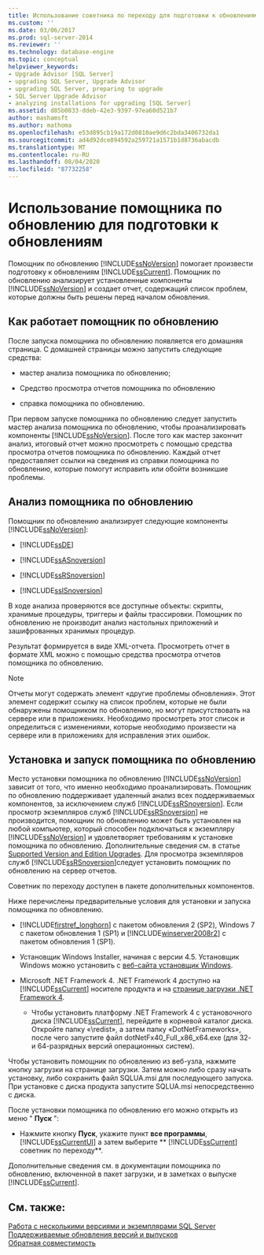 ```yaml
---
title: Использование советника по переходу для подготовки к обновлениям | Документация Майкрософт
ms.custom: ''
ms.date: 03/06/2017
ms.prod: sql-server-2014
ms.reviewer: ''
ms.technology: database-engine
ms.topic: conceptual
helpviewer_keywords:
- Upgrade Advisor [SQL Server]
- upgrading SQL Server, Upgrade Advisor
- upgrading SQL Server, preparing to upgrade
- SQL Server Upgrade Advisor
- analyzing installations for upgrading [SQL Server]
ms.assetid: d85b0833-ddeb-42e3-9397-97ea60d521b7
author: mashamsft
ms.author: mathoma
ms.openlocfilehash: e53d895cb19a172d0810ae9d6c2bda3406732da1
ms.sourcegitcommit: ad4d92dce894592a259721a1571b1d8736abacdb
ms.translationtype: MT
ms.contentlocale: ru-RU
ms.lasthandoff: 08/04/2020
ms.locfileid: "87732258"
---
```

# <a name="use-upgrade-advisor-to-prepare-for-upgrades"></a>Использование помощника по обновлению для подготовки к обновлениям
  Помощник по обновлению [!INCLUDE[ssNoVersion](../../includes/ssnoversion-md.md)] помогает произвести подготовку к обновлениям [!INCLUDE[ssCurrent](../../includes/sscurrent-md.md)]. Помощник по обновлению анализирует установленные компоненты [!INCLUDE[ssNoVersion](../../includes/ssnoversion-md.md)] и создает отчет, содержащий список проблем, которые должны быть решены перед началом обновления.  
  
## <a name="how-upgrade-advisor-works"></a>Как работает помощник по обновлению  
 После запуска помощника по обновлению появляется его домашняя страница. С домашней страницы можно запустить следующие средства:  
  
-   мастер анализа помощника по обновлению;  
  
-   Средство просмотра отчетов помощника по обновлению  
  
-   справка помощника по обновлению.  
  
 При первом запуске помощника по обновлению следует запустить мастер анализа помощника по обновлению, чтобы проанализировать компоненты [!INCLUDE[ssNoVersion](../../includes/ssnoversion-md.md)]. После того как мастер закончит анализ, итоговый отчет можно просмотреть с помощью средства просмотра отчетов помощника по обновлению. Каждый отчет предоставляет ссылки на сведения из справки помощника по обновлению, которые помогут исправить или обойти возникшие проблемы.  
  
## <a name="upgrade-advisor-analysis"></a>Анализ помощника по обновлению  
 Помощник по обновлению анализирует следующие компоненты [!INCLUDE[ssNoVersion](../../includes/ssnoversion-md.md)]:  
  
-   [!INCLUDE[ssDE](../../includes/ssde-md.md)]  
  
-   [!INCLUDE[ssASnoversion](../../includes/ssasnoversion-md.md)]  
  
-   [!INCLUDE[ssRSnoversion](../../includes/ssrsnoversion-md.md)]  
  
-   [!INCLUDE[ssISnoversion](../../includes/ssisnoversion-md.md)]  
  
 В ходе анализа проверяются все доступные объекты: скрипты, хранимые процедуры, триггеры и файлы трассировки. Помощник по обновлению не производит анализ настольных приложений и зашифрованных хранимых процедур.  
  
 Результат формируется в виде XML-отчета. Просмотреть отчет в формате XML можно с помощью средства просмотра отчетов помощника по обновлению.  
  
> [!NOTE]  
>  Отчеты могут содержать элемент «другие проблемы обновления». Этот элемент содержит ссылку на список проблем, которые не были обнаружены помощником по обновлению, но могут присутствовать на сервере или в приложениях. Необходимо просмотреть этот список и определиться с изменениями, которые необходимо произвести на сервере или в приложениях для исправления этих ошибок.  
  
## <a name="how-to-install-and-run-upgrade-advisor"></a>Установка и запуск помощника по обновлению  
 Место установки помощника по обновлению [!INCLUDE[ssNoVersion](../../includes/ssnoversion-md.md)] зависит от того, что именно необходимо проанализировать. Помощник по обновлению поддерживает удаленный анализ всех поддерживаемых компонентов, за исключением служб [!INCLUDE[ssRSnoversion](../../includes/ssrsnoversion-md.md)]. Если просмотр экземпляров служб [!INCLUDE[ssRSnoversion](../../includes/ssrsnoversion-md.md)] не производится, помощник по обновлению может быть установлен на любой компьютер, который способен подключаться к экземпляру [!INCLUDE[ssNoVersion](../../includes/ssnoversion-md.md)] и удовлетворяет требованиям к установке помощника по обновлению. Дополнительные сведения см. в статье [Supported Version and Edition Upgrades](../../database-engine/install-windows/supported-version-and-edition-upgrades.md). Для просмотра экземпляров служб [!INCLUDE[ssRSnoversion](../../includes/ssrsnoversion-md.md)]следует установить помощник по обновлению на сервер отчетов.  
  
 Советник по переходу доступен в пакете дополнительных компонентов.  
  
 Ниже перечислены предварительные условия для установки и запуска помощника по обновлению.  
  
-   [!INCLUDE[firstref_longhorn](../../includes/firstref-longhorn-md.md)] с пакетом обновления 2 (SP2), Windows 7 с пакетом обновления 1 (SP1) и [!INCLUDE[winserver2008r2](../../includes/winserver2008r2-md.md)] с пакетом обновления 1 (SP1).  
  
-   Установщик Windows Installer, начиная с версии 4.5. Установщик Windows можно установить с [веб-сайта установщик Windows](https://www.microsoft.com/download/details.aspx?id=8483).  
  
-   Microsoft .NET Framework 4. .NET Framework 4 доступно на [!INCLUDE[ssCurrent](../../includes/sscurrent-md.md)] носителе продукта и на [странице загрузки .NET Framework 4](https://go.microsoft.com/fwlink/?LinkId=209895).  
  
    -   Чтобы установить платформу .NET Framework 4 с установочного диска [!INCLUDE[ssCurrent](../../includes/sscurrent-md.md)], перейдите в корневой каталог диска. Откройте папку «\redist», а затем папку «DotNetFrameworks», после чего запустите файл dotNetFx40_Full_x86_x64.exe (для 32- и 64-разрядных версий операционных систем).  
  
 Чтобы установить помощник по обновлению из веб-узла, нажмите кнопку загрузки на странице загрузки. Затем можно либо сразу начать установку, либо сохранить файл SQLUA.msi для последующего запуска. При установке с диска продукта запустите SQLUA.msi непосредственно с диска.  
  
 После установки помощника по обновлению его можно открыть из меню " **Пуск** ":  
  
-   Нажмите кнопку **Пуск**, укажите пункт **все программы**, [!INCLUDE[ssCurrentUI](../../includes/sscurrentui-md.md)] а затем выберите ** [!INCLUDE[ssCurrent](../../includes/sscurrent-md.md)] советник по переходу**.  
  
 Дополнительные сведения см. в документации помощника по обновлению, включенной в пакет загрузки, и в заметках о выпуске [!INCLUDE[ssCurrent](../../includes/sscurrent-md.md)].  
  
## <a name="see-also"></a>См. также:  
 [Работа с несколькими версиями и экземплярами SQL Server](../../../2014/sql-server/install/work-with-multiple-versions-and-instances-of-sql-server.md)   
 [Поддерживаемые обновления версий и выпусков](../../database-engine/install-windows/supported-version-and-edition-upgrades.md)   
 [Обратная совместимость](../../../2014/getting-started/backward-compatibility.md)  
  
  
